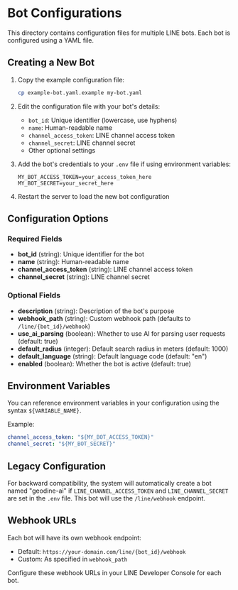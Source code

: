 # Bot Configurations

This directory contains configuration files for multiple LINE bots. Each bot is configured using a YAML file.

## Creating a New Bot

1. Copy the example configuration file:
   ```bash
   cp example-bot.yaml.example my-bot.yaml
   ```

2. Edit the configuration file with your bot's details:
   - `bot_id`: Unique identifier (lowercase, use hyphens)
   - `name`: Human-readable name
   - `channel_access_token`: LINE channel access token
   - `channel_secret`: LINE channel secret
   - Other optional settings

3. Add the bot's credentials to your `.env` file if using environment variables:
   ```env
   MY_BOT_ACCESS_TOKEN=your_access_token_here
   MY_BOT_SECRET=your_secret_here
   ```

4. Restart the server to load the new bot configuration

## Configuration Options

### Required Fields

- **bot_id** (string): Unique identifier for the bot
- **name** (string): Human-readable name
- **channel_access_token** (string): LINE channel access token
- **channel_secret** (string): LINE channel secret

### Optional Fields

- **description** (string): Description of the bot's purpose
- **webhook_path** (string): Custom webhook path (defaults to `/line/{bot_id}/webhook`)
- **use_ai_parsing** (boolean): Whether to use AI for parsing user requests (default: true)
- **default_radius** (integer): Default search radius in meters (default: 1000)
- **default_language** (string): Default language code (default: "en")
- **enabled** (boolean): Whether the bot is active (default: true)

## Environment Variables

You can reference environment variables in your configuration using the syntax `${VARIABLE_NAME}`.

Example:
```yaml
channel_access_token: "${MY_BOT_ACCESS_TOKEN}"
channel_secret: "${MY_BOT_SECRET}"
```

## Legacy Configuration

For backward compatibility, the system will automatically create a bot named "geodine-ai" if `LINE_CHANNEL_ACCESS_TOKEN` and `LINE_CHANNEL_SECRET` are set in the `.env` file. This bot will use the `/line/webhook` endpoint.

## Webhook URLs

Each bot will have its own webhook endpoint:
- Default: `https://your-domain.com/line/{bot_id}/webhook`
- Custom: As specified in `webhook_path`

Configure these webhook URLs in your LINE Developer Console for each bot.
